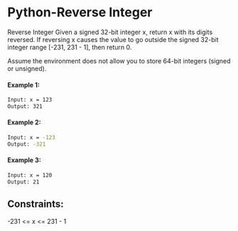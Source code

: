 # Python-Reverse Integer
 Reverse Integer
Given a signed 32-bit integer x, return x with its digits reversed. If reversing x causes the value to go outside the signed 32-bit integer range [-231, 231 - 1], then return 0.

Assume the environment does not allow you to store 64-bit integers (signed or unsigned).

#### Example 1:
```sh
Input: x = 123
Output: 321
```
#### Example 2:
```sh
Input: x = -123
Output: -321
```
#### Example 3:
```sh
Input: x = 120
Output: 21
``` 

## Constraints:

-231 <= x <= 231 - 1